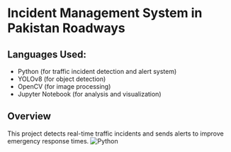 # Incident Management System in Pakistan Roadways

## Languages Used:
- Python (for traffic incident detection and alert system)
- YOLOv8 (for object detection)
- OpenCV (for image processing)
- Jupyter Notebook (for analysis and visualization)

## Overview
This project detects real-time traffic incidents and sends alerts to improve emergency response times.
![Python](https://img.shields.io/badge/Python-3.9-blue)

